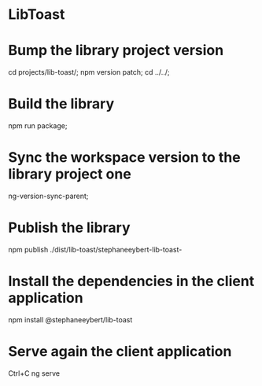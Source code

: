 # LibToast

# Bump the library project version
cd projects/lib-toast/;
npm version patch;
cd ../../;

# Build the library
npm run package;

# Sync the workspace version to the library project one
ng-version-sync-parent;

# Publish the library
npm publish ./dist/lib-toast/stephaneeybert-lib-toast-

# Install the dependencies in the client application
npm install @stephaneeybert/lib-toast

# Serve again the client application
Ctrl+C
ng serve
